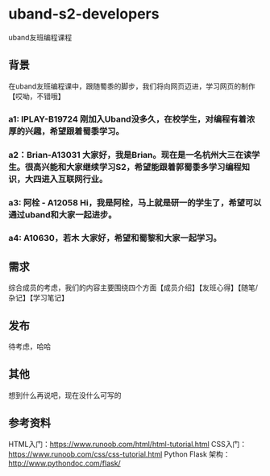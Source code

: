 # uband-s2-developers
uband友班编程课程

## 背景
在uband友班编程课中，跟随蜀黍的脚步，我们将向网页迈进，学习网页的制作【哎呦，不错哦】
### a1: IPLAY-B19724 刚加入Uband没多久，在校学生，对编程有着浓厚的兴趣，希望跟着蜀黍学习。
### a2：Brian-A13031 大家好，我是Brian。现在是一名杭州大三在读学生。很高兴能和大家继续学习S2，希望能跟着郭蜀黍多学习编程知识，大四进入互联网行业。
### a3: 阿栓 - A12058 Hi，我是阿栓，马上就是研一的学生了，希望可以通过uband和大家一起进步。
### a4: A10630，若木 大家好，希望和蜀黎和大家一起学习。

## 需求
综合成员的考虑，我们的内容主要围绕四个方面【成员介绍】【友班心得】【随笔/杂记】【学习笔记】

## 发布
待考虑，哈哈
## 其他
想到什么再说吧，现在没什么可写的

## 参考资料
HTML入门：https://www.runoob.com/html/html-tutorial.html
CSS入门：https://www.runoob.com/css/css-tutorial.html
Python Flask 架构：http://www.pythondoc.com/flask/
